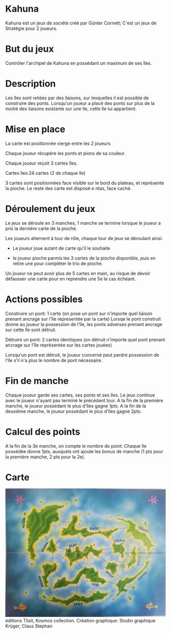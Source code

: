 # Kahuna

Kahuna est un jeux de société créé par Günter Cornett; C'est un jeux de Stratégie pour 2 joueurs.

# But du jeux

Contrôler l'archipel de Kahuna en possédant un maximum de ses îles.

# Description

Les îles sont reliées par des liaisons, sur lesquelles il est possible de construire des ponts.
Lorsqu'un joueur a placé des ponts sur plus de la moitié des liaisons existante sur une île, cette île lui appartient.

# Mise en place

La carte est positionnée vierge entre les 2 joueurs

Chaque joueur récupére les ponts et pions de sa couleur.

Chaque joueur reçoit 3 cartes îles.

Cartes îles:24 cartes (2 de chaque île)

3 cartes sont positionnées face visible sur le bord du plateau, et représente la pioche. Le reste des carte est disposé e ntas, face caché.

# Déroulement du jeux

Le jeux se déroule en 3 manches, 1 manche se termine lorsque le joueur a pris la derniére carte de la pioche.

Les joueurs alternent à tour de rôle, chaque tour de jeux se déroulant ainsi:

- Le joueur joue autant de carte qu'il le souhaite

- le joueur pioche parmis les 3 cartes de la pioche disponible, puis en retire une pour compléter le trio de pioche.

Un joueur ne peut avoir plus de 5 cartes en main, au risque de devoir défausser une carte pour en reprendre une 5e le cas échéant.

# Actions possibles

Construire un pont: 1 carte (on pose un pont sur n'importe quel liaison prenant ancrage sur l'île representée par la carte)
Lorsqe le pont construit donne au joueur la possession de l'île, les ponts adverses prenant ancrage sur cette île sont détruit.

Détruire un pont: 2 cartes identiques (on détruit n'importe quel pont prenant ancrage sur l'île représentée sur les cartes jouées)

Lorsqu'un pont est détruit, le joueur concerné peut perdre possession de l'île s'il n'a plus le nombre de pont nécessaire.

# Fin de manche

Chaque joueur garde ses cartes, ses ponts et ses îles.
Le jeux continue avec le joueur n'ayant pas terminé le précédent tour.
A la fin de la premiére manche, le joueur possédant le plus d'îles gagne 1pts.
A la fin de la deuxiéme manche, le joueur possédant le plus d'îles gagne 2pts.

# Calcul des points

A la fin de la 3e manche, on compte le nombre de point:
Chaque île possédée donne 1pts, auxquels ont ajoute les bonus de manche (1 pts pour la première manche, 2 pts pour la 2e).

# Carte

![Archipel Kahuna](kahuna-map.jpg)
éditions Tilsit, Kosmos collection.
Création graphique: Studio graphique Krüger, Claus Stephan

